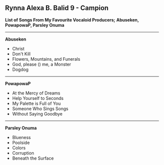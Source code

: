 Rynna Alexa B. Balid
9 - Campion
---
**List of Songs From My Favourite Vocaloid Producers;**
**Abuseken, PowapowaP, Parsley Onuma**

---
 **Abuseken**
- Christ
- Don't Kill
- Flowers, Mountains, and Funerals
- God, please () me, a Monster
- Dogdog
  
---
 **PowapowaP**
- At the Mercy of Dreams
- Help Yourself to Seconds
- My Palette is Full of You
- Someone Who Sings Songs
- Without Saying Goodbye

---
 **Parsley Onuma**
- Blueness
- Poolside
- Colors
- Corruption
- Beneath the Surface

